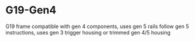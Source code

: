 # G19-Gen4
G19 frame compatible with gen 4 components, uses gen 5 rails
follow gen 5 instructions, uses gen 3 trigger housing or trimmed gen 4/5 housing
